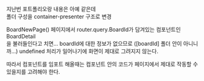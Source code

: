 지난번 포트폴리오랑 내용은 아예 같은데   
폴더 구성을 container-presenter 구조로 변경

BoardNewPage() 페이지에서 router.query.BoardId가 담겨있는 컴포넌트인 BoardDetail   
을 불러들인다고 치면... boardId에 대한 정보가 없으므로 ([boardId] 폴더 안이 아니니까...)
undefined 처리가 일어나기에 화면이 제대로 그려지지 않는다.

따라서 컴포넌트를 임포트 해올때는 컴포넌트 안의 코드가 페이지에서 제대로 작동할 수 있을지를 고려해야 한다.